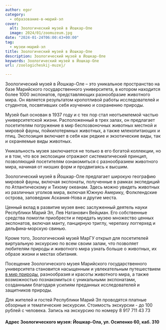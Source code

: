 ```yaml
---
author: egor
category:
  - образование-в-марий-эл
cover:
  alt: Зоологический музей в Йошкар-Оле
  image: 2024/01/zoomuzeum.jpg
date: "2024-01-24T06:00:43+00:00"
tag:
  - музеи-марий-эл
title: Зоологический музей в Йошкар-Оле
description: Зоологический музей в Йошкар-Оле
keywords: Зоологический музей в Йошкар-Оле
url: /zoologicheskij-muzej/

---
```

Зоологический музей в Йошкар-Оле – это уникальное пространство на базе Марийского государственного университета, в котором находится более 1000 экспонатов, представляющих разнообразие животного мира. Он является результатом кропотливой работы исследователей и студентов, посвятивших себя изучению и сохранению природы.

Музей был основан в 1937 году и с тех пор стал неотъемлемой частью университетской жизни. Расположенный в трех залах, он предлагает посетителям погружение в мир беспозвоночных животных местной и мировой фауны, пойкилотермных животных, а также млекопитающих и птиц. Экспозиция включает в себя как редкие и экзотические виды, так и охраняемые виды животных.

Уникальность музея заключается не только в его богатой коллекции, но и в том, что все экспозиции отражают систематический принцип, позволяющий посетителям ознакомиться с разнообразием животного мира, начиная от низших форм и продвигаясь к высшим.

Зоологический музей в Йошкар-Оле предлагает широкую географию мировой фауны, включая экспонаты, полученные в рамках экспедиций по Атлантическому и Тихому океанам. Здесь можно увидеть животных из различных уголков мира, включая Южную Америку, Фолклендские острова, заповедник Аскания-Нова и другие места.

Ценный вклад в развитие музея внес заслуженный деятель науки Республики Марий Эл, Лев Натанович Вейцман. Его собственные средства помогли приобрести и передать музею множество ценных экспонатов, включая манту, панцирную триглу, черепаху логгерхед и дельфина-морскую свинью.

Кроме того, Зоологический музей МарГУ открыл для посетителей виртуальную экскурсию по всем своим залам, что позволяет любителям природы и животного мира узнать больше о животных, их образе жизни и местах обитания.

Посещение Зоологического музея Марийского государственного университета становится насыщенным и увлекательным путешествием [в мир природы](/perlamutr_marijskih_lesov/), разнообразия и красоты животного мира, а также возможностью познакомиться с уникальными экспонатами, созданными благодаря усилиям преданных исследователей и защитников природы.

Для жителей и гостей Республики Марий Эл проводятся платные обзорные и тематические экскурсии. Стоимость экскурсии \- до 100 рублей с человека. Запись на экскурсию по номеру 8 917 711 43 73

#### Адрес Зоологического музея: Йошкар-Ола, ул. Осипенко 60, каб. 310
